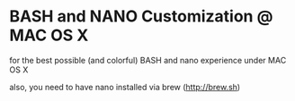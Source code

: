 # BASH and NANO Customization @ MAC OS X

for the best possible (and colorful) BASH and nano experience under MAC OS X

also, you need to have nano installed via brew (http://brew.sh)
